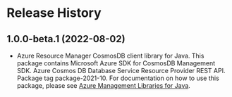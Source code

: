 # Release History

## 1.0.0-beta.1 (2022-08-02)

- Azure Resource Manager CosmosDB client library for Java. This package contains Microsoft Azure SDK for CosmosDB Management SDK. Azure Cosmos DB Database Service Resource Provider REST API. Package tag package-2021-10. For documentation on how to use this package, please see [Azure Management Libraries for Java](https://aka.ms/azsdk/java/mgmt).
